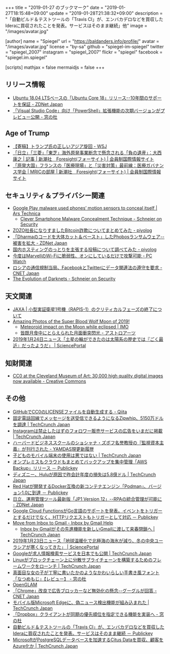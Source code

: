 +++
title = "2019-01-27 のブックマーク"
date =  "2019-01-27T18:15:48+09:00"
update =  "2019-01-28T21:38:32+09:00"
description = "「自動ビルド＆テストツールの「Travis CI」が、エンバカデロなどを買収したIderaに買収されたことを発表。サービスはそのまま継続」他"
image = "/images/avatar.jpg"

[author]
  name      = "Spiegel"
  url       = "https://baldanders.info/profile/"
  avatar    = "/images/avatar.jpg"
  license   = "by-sa"
  github    = "spiegel-im-spiegel"
  twitter   = "spiegel_2007"
  instagram = "spiegel_2007"
  flickr    = "spiegel"
  facebook  = "spiegel.im.spiegel"

[scripts]
  mathjax = false
  mermaidjs = false
+++

## リリース情報

- [Ubuntu 18.04 LTSベースの「Ubuntu Core 18」リリース--10年間のサポートを保証 - ZDNet Japan](https://japan.zdnet.com/article/35131648/)
- [「Visual Studio Code」向け「PowerShell」拡張機能の次期バージョンがプレビュー公開 - 窓の杜](https://forest.watch.impress.co.jp/docs/news/1166224.html)

## Age of Trump

- [【寄稿】トランプ氏の正しいアジア旋回 - WSJ](https://jp.wsj.com/articles/SB12537866323831244451904585064811349346820)
- [「日立」「三菱」「東芝」海外原発事業断念で懸念される「負の遺産」：大西康之 | 記事 | 新潮社　Foresight(フォーサイト) | 会員制国際情報サイト](https://www.fsight.jp/articles/-/44789)
- [「原発大国」フランスの「医療現場」と「災害対策」最前線：医療ガバナンス学会 | MRICの部屋 | 新潮社　Foresight(フォーサイト) | 会員制国際情報サイト](https://www.fsight.jp/articles/-/44794)

## セキュリティ＆プライバシー関連

- [Google Play malware used phones’ motion sensors to conceal itself | Ars Technica](https://arstechnica.com/information-technology/2019/01/google-play-malware-used-phones-motion-sensors-to-conceal-itself/)
    - [Clever Smartphone Malware Concealment Technique - Schneier on Security](https://www.schneier.com/blog/archives/2019/01/clever_smartpho.html)
- [ZOZO社長になりすましたBitcoin詐欺についてまとめてみた - piyolog](http://d.hatena.ne.jp/Kango/20190122/1548106408)
- [「Dharmaのコードを大体カット＆ペースト」したPhobosランサムウェア--被害を拡大 - ZDNet Japan](https://japan.zdnet.com/article/35131580/)
- [国内ホスティングのっとりを主張する投稿について調べてみた - piyolog](http://d.hatena.ne.jp/Kango/20190123/1548169903)
- [今度はMarvellのWi-Fiに脆弱性、オンにしているだけで攻撃可能  - PC Watch](https://pc.watch.impress.co.jp/docs/news/1165810.html)
- [ロシアの通信規制当局、FacebookとTwitterにデータ関連法の遵守を要求 - CNET Japan](https://japan.cnet.com/article/35131584/)
- [The Evolution of Darknets - Schneier on Security](https://www.schneier.com/blog/archives/2019/01/the_evolution_o.html)

## 天文関連

- [JAXA | 小型実証衛星1号機（RAPIS-1）のクリティカルフェーズの終了について](http://www.jaxa.jp/press/2019/01/20190119_rapis-1_j.html)
- [Amazing Photos of the Super Blood Wolf Moon of 2019!](https://www.space.com/43070-super-blood-wolf-moon-lunar-eclipse-2019-photos.html)
    - [Meteoroid impact on the Moon while eclipsed | IMO](https://www.imo.net/meteoroid-impact-on-the-moon-while-eclipsed/)
    - [皆既月食中にとらえられた月面衝突閃光 - アストロアーツ](http://www.astroarts.co.jp/article/hl/a/10452_flash)
- [2019年1月24日ニュース「土星の輪ができたのは太陽系の歴史では『ごく最近』だったようだ」 | SciencePortal](https://scienceportal.jst.go.jp/news/newsflash_review/newsflash/2019/01/20190124_01.html)

## 知財関連

- [CC0 at the Cleveland Museum of Art: 30,000 high quality digital images now available - Creative Commons](https://creativecommons.org/2019/01/23/cleveland-museum/)

## その他

- [GitHubでCC0のLICENSEファイルを自動生成する - Qiita](https://qiita.com/zprodev/items/065bf31a8698eb6a766f)
- [固定電話回線でメッセージを送受信できるようになるZipwhip、5150万ドルを調達  |  TechCrunch Japan](https://techcrunch.com/2019/01/18/zipwhip-raises-51-5m-for-businesses-to-text-customers-from-any-kind-of-phone-line/)
- [Instagramは禁止したはずのフォロワー販売サービスの広告をいまだに掲載  |  TechCrunch Japan](https://techcrunch.com/2019/01/15/dont-buy-instagram-followers/)
- [ハーバードビジネススクールのショシャナ・ズボフ名誉教授の『監視資本主義』が刊行された - YAMDAS現更新履歴](https://yamdas.hatenablog.com/entry/20190121/surveillancecapitalism)
- [子どものモバイル端末の使用は悪ではない  |  TechCrunch Japan](https://techcrunch.com/2019/01/17/in-defense-of-screen-time/)
- [オンプレミスもクラウドもまとめてバックアップを集中管理「AWS Backup」リリース － Publickey](https://www.publickey1.jp/blog/19/aws_backup.html)
- [ディズニー、Huluが原因で昨会計年度の損失は5.8億ドル  |  TechCrunch Japan](https://techcrunch.com/2019/01/20/thanks-to-hulu-disney-lost-580-million-last-fiscal-year/)
- [Red Hatが開発するDocker互換の新コンテナエンジン「Podman」、バージョン1.0に到達 － Publickey](https://www.publickey1.jp/blog/19/red_hatdockerpodman10.html)
- [日立、運用管理ツール最新版「JP1 Version 12」--RPAの統合管理が可能に - ZDNet Japan](https://japan.zdnet.com/article/35131603/)
- [Google Cloud FunctionsがGo言語のサポートを発表。イベントをトリガーとするだけでなく、HTTPリクエストもトリガーとして対応 － Publickey](https://www.publickey1.jp/blog/19/google_cloud_functionsgohttp.html)
- [Move from lnbox to Gmail - Inbox by Gmail Help](https://support.google.com/inbox/answer/9117840)
    - [Inbox by Gmailがその先進機能を新しいGmailに渡して来春閉鎖へ  |  TechCrunch Japan](https://techcrunch.com/2018/09/12/say-goodbye-to-inbox-by-gmail/)
- [2019年1月23日ニュース「地球温暖化で北極海の海氷が減り、冬の中央ユーラシアが寒くなってきた」 | SciencePortal](https://scienceportal.jst.go.jp/news/newsflash_review/newsflash/2019/01/20190123_01.html)
- [Googleが求人情報検索サービスを日本でも公開  |  TechCrunch Japan](https://jp.techcrunch.com/2019/01/23/google-for-jobs-in-japan/)
- [Linuxがブロックチェーン上に分散サプライチェーンを構築するためのフレームワークをローンチ  |  TechCrunch Japan](https://techcrunch.com/2019/01/22/linux-foundation-launches-hyperledger-grid-to-provide-framework-for-supply-chain-projects/)
- [真面目な女の子が丁寧に書いたかのようなかわいらしい手書き風フォント「なつめもじ」【レビュー】 - 窓の杜](https://forest.watch.impress.co.jp/docs/review/1165889.html)
- [OpenGLAM](https://openglam.org/)
- [「Chrome」改良で広告ブロッカーなど無効化の懸念--グーグルが回答 - CNET Japan](https://japan.cnet.com/article/35131714/)
- [モバイル版Microsoft Edgeに、偽ニュース検出機能が組み込まれた  |  TechCrunch Japan](https://techcrunch.com/2019/01/23/microsoft-edge-newsguard/)
- [「Dropbox」クライアントが同期の優先順位を指定できる機能を実装へ - 窓の杜](https://forest.watch.impress.co.jp/docs/news/1166337.html)
- [自動ビルド＆テストツールの「Travis CI」が、エンバカデロなどを買収したIderaに買収されたことを発表。サービスはそのまま継続 － Publickey](https://www.publickey1.jp/blog/19/travis_ciidera.html)
- [MicrosoftがPostgreSQLデータベースを加速するCitus Dataを買収、顧客をAzure化か  |  TechCrunch Japan](https://techcrunch.com/2019/01/24/microsoft-acquires-citus-data/)
